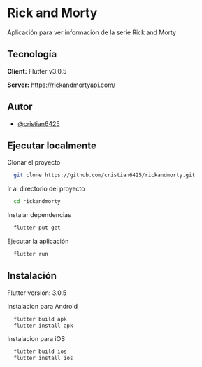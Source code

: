
# Rick and Morty

Aplicación para ver información de la serie Rick and Morty


## Tecnología

**Client:** Flutter v3.0.5

**Server:** https://rickandmortyapi.com/


## Autor

- [@cristian6425](https://github.com/cristian6425/rickandmorty.git)



## Ejecutar localmente

Clonar el proyecto

```bash
  git clone https://github.com/cristian6425/rickandmorty.git
```

Ir al directorio del proyecto

```bash
  cd rickandmorty
```

Instalar dependencias

```bash
  flutter put get
```

Ejecutar la aplicación

```bash
  flutter run
```


## Instalación

Flutter version: 3.0.5 

Instalacion para Android
```bash
  flutter build apk
  flutter install apk
```

Instalacion para iOS
```bash
  flutter build ios
  flutter install ios
```
